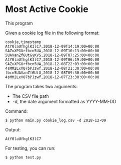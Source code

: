 # Most Active Cookie

This program 



Given a cookie log file in the following format:  
```
cookie,timestamp
AtY0laUfhglK3lC7,2018-12-09T14:19:00+00:00
SAZuXPGUrfbcn5UA,2018-12-09T10:13:00+00:00
5UAVanZf6UtGyKVS,2018-12-09T07:25:00+00:00
AtY0laUfhglK3lC7,2018-12-09T06:19:00+00:00
SAZuXPGUrfbcn5UA,2018-12-08T22:03:00+00:00
4sMM2LxV07bPJzwf,2018-12-08T21:30:00+00:00
fbcn5UAVanZf6UtG,2018-12-08T09:30:00+00:00
4sMM2LxV07bPJzwf,2018-12-07T23:30:00+00:00
```

The program takes two arguments:
- The CSV file path
- -d, the date argument formatted as YYYY-MM-DD

Command:
```
$ python main.py cookie_log.csv -d 2018-12-09
```
Output:
```
AtY0laUfhglK3lC7
```
For testing, you can run:
```
$ python test.py
```
